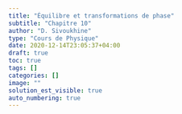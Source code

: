 ```yaml
---
title: "Équilibre et transformations de phase"
subtitle: "Chapitre 10"
author: "D. Sivoukhine"
type: "Cours de Physique"
date: 2020-12-14T23:05:37+04:00
draft: true
toc: true
tags: []
categories: []
image: ""
solution_est_visible: true
auto_numbering: true
---
```

